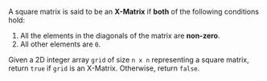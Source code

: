 A square matrix is said to be an **X-Matrix** if **both** of the following conditions hold:

1. All the elements in the diagonals of the matrix are **non-zero**.
2. All other elements are `0`.

Given a 2D integer array `grid` of size `n x n` representing a square matrix, return `true` if `grid` is an X-Matrix. Otherwise, return `false`.
